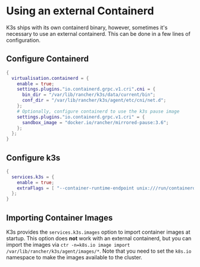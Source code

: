 # Using an external Containerd

K3s ships with its own containerd binary, however, sometimes it's necessary to use an external
containerd. This can be done in a few lines of configuration.

## Configure Containerd

```nix
{
  virtualisation.containerd = {
    enable = true;
    settings.plugins."io.containerd.grpc.v1.cri".cni = {
      bin_dir = "/var/lib/rancher/k3s/data/current/bin";
      conf_dir = "/var/lib/rancher/k3s/agent/etc/cni/net.d";
    };
    # Optionally, configure containerd to use the k3s pause image
    settings.plugins."io.containerd.grpc.v1.cri" = {
      sandbox_image = "docker.io/rancher/mirrored-pause:3.6";
    };
  };
}
```

## Configure k3s

```nix
{
  services.k3s = {
    enable = true;
    extraFlags = [ "--container-runtime-endpoint unix:///run/containerd/containerd.sock" ];
  };
}
```

## Importing Container Images

K3s provides the `services.k3s.images` option to import container images at startup. This option
does **not** work with an external containerd, but you can import the images via
`ctr -n=k8s.io image import /var/lib/rancher/k3s/agent/images/*`. Note that you need to set the
`k8s.io` namespace to make the images available to the cluster.
